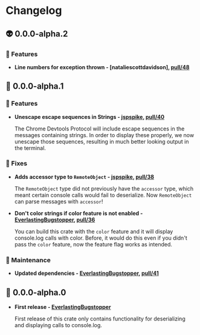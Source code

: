 # Changelog

## 👽 0.0.0-alpha.2

### 🔌 Features

- **Line numbers for exception thrown - [nataliescottdavidson], [pull/48]**

  [jspspike]: https://github.com/nataliescottdavidson
  [pull/48]: https://github.com/cloudflare/chrome-devtools-rs/pull/48

## 🌈 0.0.0-alpha.1

### 🔌 Features

- **Unescape escape sequences in Strings - [jspspike], [pull/40]**

  The Chrome Devtools Protocol will include escape sequences in the messages
  containing strings. In order to display these properly, we now unescape those
  sequences, resulting in much better looking output in the terminal.

  [jspspike]: https://github.com/jspspike
  [pull/40]: https://github.com/EverlastingBugstopper/chrome-devtools-rs/pull/40

### 👏 Fixes

- **Adds accessor type to `RemoteObject` - [jspspike], [pull/38]**

  The `RemoteObject` type did not previously have the `accessor` type, which
  meant certain console calls would fail to deserialize. Now `RemoteObject` can
  parse messages with `accessor`!

  [jspspike]: https://github.com/jspspike
  [pull/38]: https://github.com/EverlastingBugstopper/chrome-devtools-rs/pull/38

- **Don't color strings if color feature is not enabled -
  [EverlastingBugstopper], [pull/36]**

  You can build this crate with the `color` feature and it will display
  console.log calls with color. Before, it would do this even if you didn't pass
  the `color` feature, now the feature flag works as intended.

  [EverlastingBugstopper]: https://github.com/EverlastingBugstopper
  [pull/36]: https://github.com/EverlastingBugstopper/chrome-devtools-rs/pull/36

### 🔨 Maintenance

- **Updated dependencies - [EverlastingBugstopper], [pull/41]**

  [EverlastingBugstopper]: https://github.com/EverlastingBugstopper
  [pull/41]: https://github.com/EverlastingBugstopper/chrome-devtools-rs/pull/41

## 💩 0.0.0-alpha.0

- **First release - [EverlastingBugstopper]**

  First release of this crate only contains functionality for deserializing and
  displaying calls to console.log.

  [EverlastingBugstopper]: https://github.com/EverlastingBugstopper
